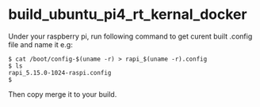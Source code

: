 # build_ubuntu_pi4_rt_kernal_docker

Under your raspberry pi, run following command to get curent built .config file
and name it e.g:
```
$ cat /boot/config-$(uname -r) > rapi_$(uname -r).config
$ ls
rapi_5.15.0-1024-raspi.config
$
```

Then copy merge it to your build.
